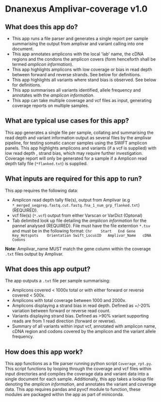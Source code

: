 # Dnanexus Amplivar-coverage v1.0

## What does this app do?

- This app runs a file parser and generates a single report per sample summarising the output from amplivar and variant calling into one document.
- This app annotates amplicons with the local 'lab' name, the cDNA regions and the condons the amplicon covers (form henceforth shall be termed *amplicon information*).
- This app highlights amplicons with low coverage or bias in read depth between forward and reverse strands. See below for definitions.
- This app highlights all variants where stand bias is observed. See below for definitions.
- This app summarises all variants identified, allele frequency and annotates with the *amplicon information*.
- This app can take multiple coverage and vcf files as input, generating coverage reports on multiple samples.

## What are typical use cases for this app?

This app generates a single file per sample, collating and summarising the read depth and variant information output as several files by the amplivar pipeline, for testing somatic cancer samples using the SWIFT amplicon panels. 
This app highlights amplicons and variants (if a vcf is supplied) with low read depth , strand bias, which may require further investigation.
Coverage report will only be generated for a sample if a Amplicon read depth tally file (`*flanked.txt`) is supplied. 

## What inputs are required for this app to run?

This app requires the following data:

- Amplicon read depth tally file(s), output from Amplivar (e.g `*_merged_seqprep.fastq.cut.fastq.fna_1_num_grp_flanked.txt`)(REQUIRED).
- vcf file(s) (`*.vcf`) output from either Varscan or VarDict (Optonal)
- Tab delimited look up file detailing the *amplicon information* for the pannel analysed (REQUIRED). File must have the file externtion `*.tsv` and must be in the following format:
	`Chr	Start	End	Gene	Key_Hotspots	Orientation	Swift_LocusID	Amplivar_Name	cDNA	Codons`

**Note**: Amplivar_name MUST match the gene column within the coverage `.txt` files output by Amplivar.


## What does this app output?

The app outputs a `.txt` file per sample summarising:

- Amplicons covered < 1000x total or with either forward or reverse covered < 500x.
- Amplicons with total coverage between 1000 and 2000x.
- Amplicons displaying a strand bias in read depth. Defined as +/-20% variation between forward or reverse read count.
- Variants displaying strand bias. Defined as >90% variant supporting reads are from 1 read direction (forward or reverse).
- Summary of all variants within input vcf, annotated with amplicon name, cDNA region and codons covered by the amplicon and the variant allele frequency. 

## How does this app work?
This app functions as a file parser running python script `Coverage_rpt.py`. This script functions by looping through the coverage and vcf files within input directories and compiles the coverage data and variant data into a single document for each sample. Additionally, this app takes a lookup file denoting the *amplicon information*, and annotates the variant and coverage data. This app requires pandas and pyvcf module to function, these modules are packaged within the app as part of miniconda. 